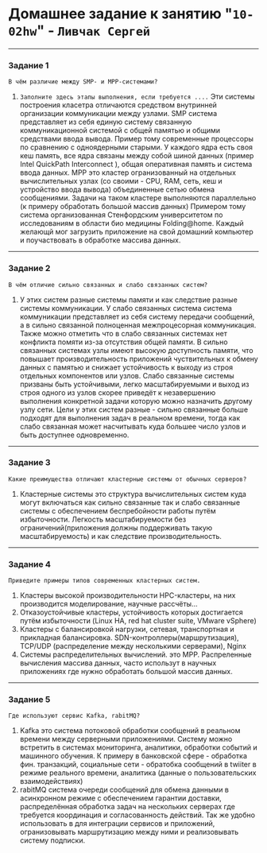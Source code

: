 # Домашнее задание к занятию "`10-02hw`" - `Ливчак Сергей`

---

### Задание 1

`В чём различие между SMP- и MPP-системами?`

1. `Заполните здесь этапы выполнения, если требуется ....`
Эти системы построения класетра отличаются средством внутринней организации коммуникации между узлами.
SMP система представляет из себя единую систему связанную коммуникационной системой с общей памятью и общими средствами ввода вывода. Пример тому современные процессоры по сравнению с одноядерными старыми. У каждого ядра есть своя кеш память, все ядра связаны между собой шиной данных (пример Intel QuickPath Interconnect ), общая оперативная память и система ввода данных. MPP это кластер огранизованный на отдельных вычислительных узлах (со своими - CPU, RAM, сеть, кеш и устройство ввода вывода) объединенные сетью обмена сообщениями. Задачи на таком кластере выполняются параллельно (к примеру обработать большой массив данных) Примером тому система организованная Стенфордским университетом по исследованиям в области био медицины Folding@home. Каждый желающй мог загрузить приложение на свой домашний компьютер и поучаствовать в обработке массива данных.

---

### Задание 2

`В чём отличие сильно связанных и слабо связанных систем?`

1. У этих систем разные системы памяти и как следствие разные системы коммуникации. У слабо связанных система система коммуникации представляет из себя систему передачи сообщений, а в сильно связанной полноценная межпроцесорная коммуникация. Также можно отметить что в слабо связанных системах нет конфликта помяти из-за отсутствия общей памяти. В сильно связанных системах узлы имеют высокую доступность памяти, что повышает производительность приложений чуствительных к обмену данных с памятью и снижает устойчивость к выходу из строя отдельных компонентов или узлов. Слабо связанные системы призваны быть устойчивыми, легко масштабируемыми и выход из строя одного из узлов скорее приведёт к незавершению выполнения конкретной задачи которую можно назначить другому узлу сети. Цели у этих систем разные - сильно связанные больше подходят для выполнения задач в реальном времени, тогда как слабо связанная может насчитывать куда большее число узлов и быть доступнее одновременно.

---

### Задание 3

`Какие преимущества отличают кластерные системы от обычных серверов?`

1. Кластерные системы это структура вычислительных систем куда могут включаться как сильно связанные так и слабо связанные системы с обеспечением беспребойности работы путём избыточности. Легкость масштабируемости без ограничений(приложения должны поддерживать такую масштабируемость) и как следствие производительность.

---

### Задание 4

`Приведите примеры типов современных кластерных систем.`

1. Кластеры высокой производительности HPC-кластеры, на них производится моделирование, научные рассчёты...
2. Отказоустойчивые кластеры, устойчивость которых достигается путём избыточности (Linux HA, red hat cluster suite, VMware vSphere)
3. Кластеры с балансировкой нагрузки, сетевая, транспортная и прикладная балансировка. SDN-контроллеры(маршрутизация), TCP/UDP (распределение между несколькими серверами), Nginx
4. Системы распределительных вычислений. это MPP.  Распреленные вычисления массива данных, часто использут в научных приложениях где нужно обработать большой массив данных.

---

### Задание 5

`Где используют сервис Kafka, rabitMQ?`

1. Kafka это система потоковой обработки сообщений в реальном времени между серверными приложениями. Систему можно встретить в системах мониторинга, аналитики, обработки событий и машинного обучения.
К примеру в банковской сфере - обработка фин. транзакций, социальные сети - обратобка сообщений в twiiter в режиме реального времени, аналитика (данные о пользовательских взаимодействиях)
2. rabitMQ система очереди сообщений для обмена данными в асинхронном режиме с обеспечением гарантии доставки, распределённая обработка задач на нескольких серверах где требуется координация и согласованность действий. Так же удобно использовать в для интеграции сервисов и приложений, огранизовывать маршрутизацию между ними и реализовывать систему подписки.
